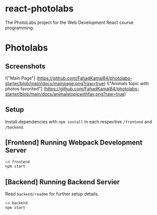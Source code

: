 # react-photolabs
The PhotoLabs project for the Web Development React course programming.

# Photolabs
## Screenshots
!["Main Page"] (https://github.com/FahadKamal84/photolabs-starter/blob/main/docs/mainpage.png?raw=true)
!["Animals topic with photos favorited"] (https://github.com/FahadKamal84/photolabs-starter/blob/main/docs/animalstopicwithfav.png?raw=true)

## Setup

Install dependencies with `npm install` in each respective `/frontend` and `/backend`.

## [Frontend] Running Webpack Development Server

```sh
cd frontend
npm start
```

## [Backend] Running Backend Servier

Read `backend/readme` for further setup details.

```sh
cd backend
npm start
```
